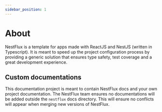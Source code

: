 ```yaml
---
sidebar_position: 1
---
```


# About

NestFlux is a template for apps made with ReactJS and NestJS (written in Typescript). It is meant to speed up the project configuration process by providing a generic solution that ensures type safety, test coverage and a great development experience.

## Custom documentations

This documentation project is meant to contain NestFlux docs and your own project documentation. The NestFlux team ensures no documentations will be added outside the `nestflux` docs directory. This will ensure no conflicts will appear when merging new versions of NestFlux.
